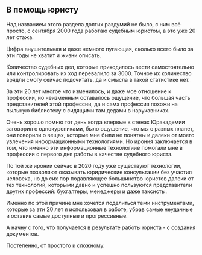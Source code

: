 ## В помощь юристу

Над названием этого раздела долгих раздумий не было, с ним всё просто, с сентября 2000 года работаю судебным юристом, а это уже 20 лет стажа.

Цифра внушительная и даже немного пугающая, сколько всего было за эти годы не хватит и жизни описать.

Количество судебных дел, которые приходилось вести самостоятельно или контролировать их ход перевалило за 3000. Точное их количество врядли смогу сейчас подсчитать, да и смысла в такой статистике нет.

За эти 20 лет многое что изменилось, и даже мое отношение к профессии, но неизменным оставалось ощущение, что большая часть представителей этой профессии, да и сама профессия похожи на пыльную библиотеку с сидящими там дедами в нарукавниках.

Очень хорошо помню тот день когда впервые в стенах Юракадемии заговорил с однокурсниками, было ощущение, что мы с разных планет, они говорили о вещах, которые мне были не понятны и далеки от моего увлечения информационными технологиями. Но ирония заключается в том, что именно эти информационные технологиие помогали мне в профессии с первого дня работы в качестве судебного юриста.

По той же иронии сейчас в 2020 году уже существуют технологии, которые позволяют оказывать юридические консультации без участия человека, но до сих пор подавляющее большинство юристов далеки от тех технологий, которыми давно и успешно пользуются представители других профессий: бухгалтеры, менеджеры и даже таксисты.

Именно по этой причине мне хочется поделиться теми инструментами, которые за эти 20 лет я использовал в работе, убрав самые неудачные и оставив самые доступные и прогрессивные.

А начну с того, что получается в результате работы юриста - с создания документов.

Постепенно, от простого к сложному.

